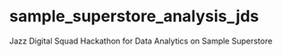 # sample_superstore_analysis_jds
Jazz Digital Squad Hackathon for Data Analytics on Sample Superstore
